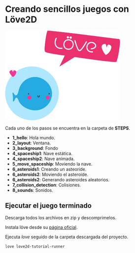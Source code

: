 # Creando sencillos juegos con Löve2D

![Löve2D Logo](logo.png)

Cada uno de los pasos se encuentra en la carpeta de **STEPS**.

- **1_hello**: Hola mundo.
- **2_layout**: Ventana.
- **3_background**: Fondo
- **4_spaceship1**: Nave estática.
- **4_spaceship2**: Nave animada.
- **5_move_spaceship**: Moviendo la nave.
- **6_asteroids1**: Creando un asteoride.
- **6_asteroids2**: Moviendo el asteroide.
- **6_asteroids2**: Generando asteroides aleatorios.
- **7_collision_detection**: Colisiones.
- **8_sounds**: Sonidos.

## Ejecutar el juego terminado

Descarga todos los archivos en zip y descomprimelos. 

Instala löve desde su [página oficial](https://love2d.org/).

Ejecuta *love* seguido de la carpeta descargada del proyecto.

``` bash
love love2d-tutorial-runner
```